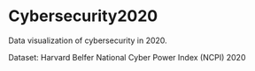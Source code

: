 # Cybersecurity2020
Data visualization of cybersecurity in 2020.

Dataset: Harvard Belfer National Cyber Power Index (NCPI) 2020

